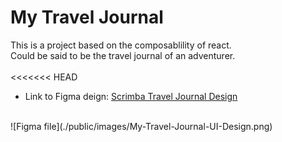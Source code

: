 # My Travel Journal

This is a project based on the composablility of react.
<br>
Could be said to be the travel journal of an adventurer.
<br>
<br>
<<<<<<< HEAD
- Link to Figma deign: [Scrimba Travel Journal Design](https://www.figma.com/file/QDWEqQqvvRzxbyelQVD3Cz/Travel-Journal-(Copy)?type=design&node-id=2%3A2&mode=design&t=mqoEe6ytEwKpJceZ-1)
<br>
![Figma file](./public/images/My-Travel-Journal-UI-Design.png)

<!-- This template provides a minimal setup to get React working in Vite with HMR and some ESLint rules.

Currently, two official plugins are available:

- [@vitejs/plugin-react](https://github.com/vitejs/vite-plugin-react/blob/main/packages/plugin-react/README.md) uses [Babel](https://babeljs.io/) for Fast Refresh
- [@vitejs/plugin-react-swc](https://github.com/vitejs/vite-plugin-react-swc) uses [SWC](https://swc.rs/) for Fast Refresh -->

